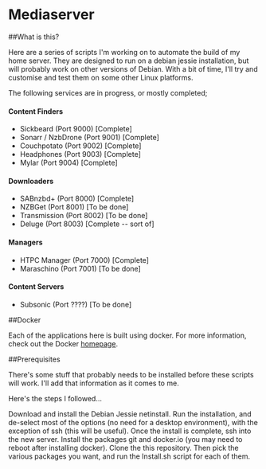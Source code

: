 Mediaserver
===========

##What is this?

Here are a series of scripts I'm working on to automate the build of my home server.  They are designed to run on a debian jessie installation, but will probably work on other versions of Debian.  With a bit of time, I'll try and customise and test them on some other Linux platforms.

The following services are in progress, or mostly completed;

#### Content Finders
- Sickbeard (Port 9000) [Complete]
- Sonarr / NzbDrone (Port 9001) [Complete]
- Couchpotato (Port 9002) [Complete]
- Headphones (Port 9003) [Complete]
- Mylar (Port 9004) [Complete]

#### Downloaders
- SABnzbd+ (Port 8000) [Complete]
- NZBGet (Port 8001) [To be done]
- Transmission (Port 8002) [To be done]
- Deluge (Port 8003) [Complete -- sort of]

#### Managers
- HTPC Manager (Port 7000) [Complete]
- Maraschino (Port 7001) [To be done]

#### Content Servers
- Subsonic (Port ????) [To be done]

##Docker

Each of the applications here is built using docker.  For more information, check out the Docker [homepage](https://www.docker.com/).

##Prerequisites

There's some stuff that probably needs to be installed before these scripts will work.  I'll add that information as it comes to me. 

Here's the steps I followed...

Download and install the Debian Jessie netinstall.  Run the installation, and de-select most of the options (no need for a desktop environment), with the exception of ssh (this will be useful).  Once the install is complete, ssh into the new server.  Install the packages git and docker.io (you may need to reboot after installing docker).  Clone the this repository.  Then pick the various packages you want, and run the Install.sh script for each of them.



